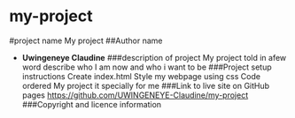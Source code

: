 # my-project
#project name
My project
##Author name
* **Uwingeneye Claudine**
###description of project
My project told in afew word describe who I am now and who i want to be
###Project setup instructions
Create index.html
Style my webpage using css
Code ordered
My project it specially for me
###Link to live site on GitHub pages
https://github.com/UWINGENEYE-Claudine/my-project
###Copyright and licence information

